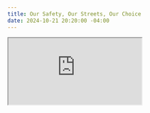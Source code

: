 ```yaml
---
title: Our Safety, Our Streets, Our Choice
date: 2024-10-21 20:20:00 -04:00
---
```


<iframe src="https://win.newmode.net/safestreetshalton/oursafety-ourstreets-ourchoice"></iframe>